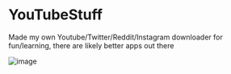 # YouTubeStuff

Made my own Youtube/Twitter/Reddit/Instagram downloader for fun/learning, there are likely better apps out there

![image](https://i.imgur.com/RvYKwHF.gif)
